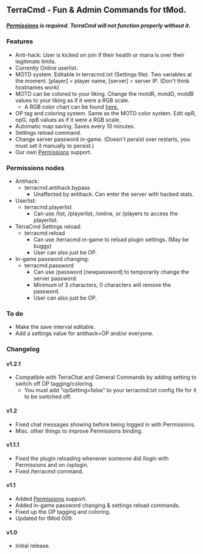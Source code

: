 ## TerraCmd - Fun & Admin Commands for tMod.

##### [Permissions](http://github.com/PwnCraft/Permissions) is required. TerraCmd will not function properly without it.

### Features

- Anti-hack: User is kicked on join if their health or mana is over their legitimate limits.
- Currently Online userlist.
- MOTD system. Editable in terracmd.txt (Settings file). Two variables at the moment. [player] = player name, [server] = server IP. (Don't think hostnames work)
- MOTD can be colored to your liking. Change the motdR, motdG, motdB values to your liking as if it were a RGB scale.
	- A RGB color chart can be found [here.](http://www.web-source.net/216_color_chart.htm)
- OP tag and coloring system. Same as the MOTD color system. Edit opR, opG, opB values as if it were a RGB scale.
- Automatic map saving. Saves every 10 minutes.
- Settings reload command.
- Change server password in-game. (Doesn't persist over restarts, you must set it manually to persist.)
- Our own [Permissions](http://github.com/PwnCraft/Permissions) support.

### Permissions nodes

- Antihack:
	- terracmd.antihack.bypass
		- Unaffected by antihack. Can enter the server with hacked stats.
- Userlist:
	- terracmd.playerlist
		- Can use /list, /playerlist, /online, or /players to access the playerlist.
- TerraCmd Settings reload:
	- terracmd.reload
		- Can use /terracmd in-game to reload plugin settings. (May be buggy)
		- User can also just be OP.
- In-game password changing:
	- terracmd.password
		- Can use /password [newpassword] to temporarily change the server password.
		- Minimum of 3 characters, 0 characters will remove the password.
		- User can also just be OP.

### To do

- Make the save interval editable.
- Add a settings value for antihack=OP and/or everyone.

### Changelog

#### v1.2.1

- Compatible with TerraChat and General Commands by adding setting to switch off OP tagging/coloring.
	- You must add "opSetting=false" to your terracmd.txt config file for it to be switched off.

#### v1.2

- Fixed chat messages showing before being logged in with Permissions.
- Misc. other things to improve Permissions binding.

#### v1.1.1

- Fixed the plugin reloading whenever someone did /login with Permissions and on /oplogin.
- Fixed /terracmd command.

#### v1.1

- Added [Permissions](http://github.com/PwnCraft/Permissions) support.
- Added in-game password changing & settings reload commands.
- Fixed up the OP tagging and coloring.
- Updated for tMod 009.

#### v1.0

- Initial release.